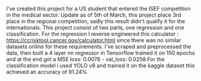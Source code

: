 I've created this project for a US student that entered the ISEF competition in the medical sector. Update as of 5th of March, this project place 3rd place in the regional competition, sadly this result didn't qualify it for the internationals.
This project consist of two parts, one regression and one classification. 
For the regression I reverse engineered this calculator : https://ccrisktool.cancer.gov/calculator.html since there was no similar datasets online for these requirements. 
I've scraped and preprocessed the data, then built a 4 layer nn regressor in Tensorflow trained it on 150 epochs and at the end got a  MSE loss: 0.0078 - val_loss: 0.0258
For the classification model i used YOLO v8 and trained it on the kaggle dataset this achieved an accuracy of 91.24%

